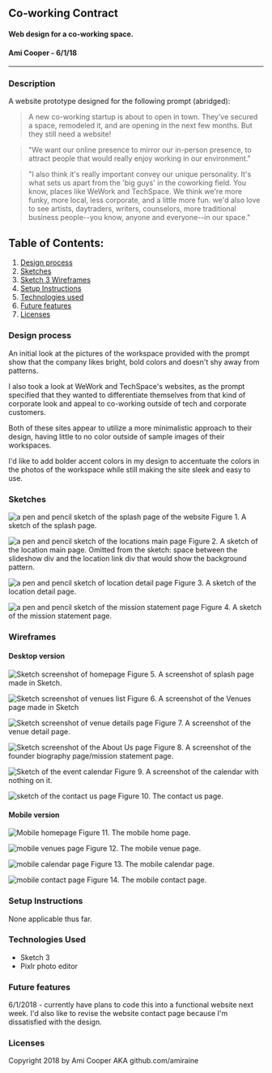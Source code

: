 ## Co-working Contract
#### Web design for a co-working space.
#### Ami Cooper - 6/1/18
---
### Description
A website prototype designed for the following prompt (abridged):
>A new co-working startup is about to open in town. They've secured a space, remodeled it, and are opening in the next few months. But they still need a website!

>"We want our online presence to mirror our in-person presence, to attract people that would really enjoy working in our environment."

>"I also think it's really important convey our unique personality. It's what sets us apart from the 'big guys' in the coworking field. You know, places like WeWork and TechSpace. We think we're more funky, more local, less corporate, and a little more fun. we'd also love to see artists, daytraders, writers, counselors, more traditional business people--you know, anyone and everyone--in our space."

## Table of Contents:
1. [Design process](#design-process)
2. [Sketches](#sketches)
3. [Sketch 3 Wireframes](#wireframes)
4. [Setup Instructions](#setup-instructions)
5. [Technologies used](#technologies-used)
6. [Future features](#future-features)
7. [Licenses](#licenses)

### Design process
An initial look at the pictures of the workspace provided with the prompt show that the company likes bright, bold colors and doesn't shy away from patterns.

I also took a look at WeWork and TechSpace's websites, as the prompt specified that they wanted to differentiate themselves from that kind of corporate look and appeal to co-working outside of tech and corporate customers.

Both of these sites appear to utilize a more minimalistic approach to their design, having little to no color outside of sample images of their workspaces.

I'd like to add bolder accent colors in my design to accentuate the colors in the photos of the workspace while still making the site sleek and easy to use.

### Sketches

![a pen and pencil sketch of the splash page of the website](./src/splash-page.jpg)
Figure 1. A sketch of the splash page.

![a pen and pencil sketch of the locations main page](./src/location-page.jpg)
Figure 2. A sketch of the location main page. Omitted from the sketch: space between the slideshow div and the location link div that would show the background pattern.

![a pen and pencil sketch of location detail page](./src/location-detail.jpg)
Figure 3. A sketch of the location detail page.

![a pen and pencil sketch of the mission statement page](./src/mission-page.jpg)
Figure 4. A sketch of the mission statement page.

### Wireframes

#### Desktop version

![Sketch screenshot of homepage](./sketchshots/web-home.png)
Figure 5. A screenshot of splash page made in Sketch.

![Sketch screenshot of venues list](./sketchshots/web-venues.png)
Figure 6. A screenshot of the Venues page made in Sketch

![Sketch screenshot of venue details page](./sketchshots/web-venue.png)
Figure 7. A screenshot of the venue detail page.

![Sketch screenshot of the About Us page](./sketchshots/web-us.png)
Figure 8. A screenshot of the founder biography page/mission statement page.

![Sketch of the event calendar](./sketchshots/web-cal.png)
Figure 9. A screenshot of the calendar with nothing on it.

![sketch of the contact us page](./sketchshots/web-contact.png)
Figure 10. The contact us page.

#### Mobile version

![Mobile homepage](./sketchshots/mobile-home.png)
Figure 11. The mobile home page.

![mobile venues page](./sketchshots/mobile-venue.png)
Figure 12. The mobile venue page.

![mobile calendar page](./sketchshots/mobile-cal.png)
Figure 13. The mobile calendar page.

![mobile contact page](./sketchshots/mobile-contact.png)
Figure 14. The mobile contact page.

### Setup Instructions

None applicable thus far.

### Technologies Used
 - Sketch 3
 - Pixlr photo editor

### Future features

6/1/2018 - currently have plans to code this into a functional website next week. I'd also like to revise the website contact page because I'm dissatisfied with the design.

### Licenses

Copyright 2018 by Ami Cooper AKA github.com/amiraine
